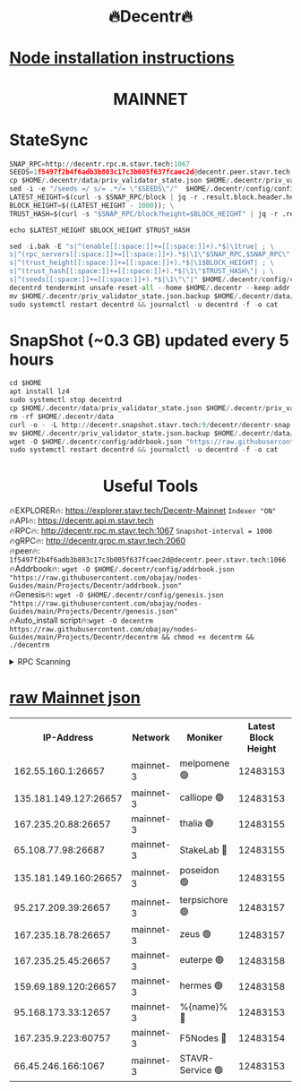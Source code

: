 <h1 align="center"> 🔥Decentr🔥</h1>

[Node installation instructions](https://github.com/obajay/nodes-Guides/tree/main/Projects/Decentr)
=
<h1 align="center"> MAINNET</h1>

# StateSync
```python
SNAP_RPC=http://decentr.rpc.m.stavr.tech:1067
SEEDS=1f5497f2b4f6adb3b803c17c3b005f637fcaec2d@decentr.peer.stavr.tech:1066
cp $HOME/.decentr/data/priv_validator_state.json $HOME/.decentr/priv_validator_state.json.backup
sed -i -e "/seeds =/ s/= .*/= \"$SEEDS\"/"  $HOME/.decentr/config/config.toml
LATEST_HEIGHT=$(curl -s $SNAP_RPC/block | jq -r .result.block.header.height); \
BLOCK_HEIGHT=$((LATEST_HEIGHT - 1000)); \
TRUST_HASH=$(curl -s "$SNAP_RPC/block?height=$BLOCK_HEIGHT" | jq -r .result.block_id.hash)

echo $LATEST_HEIGHT $BLOCK_HEIGHT $TRUST_HASH

sed -i.bak -E "s|^(enable[[:space:]]+=[[:space:]]+).*$|\1true| ; \
s|^(rpc_servers[[:space:]]+=[[:space:]]+).*$|\1\"$SNAP_RPC,$SNAP_RPC\"| ; \
s|^(trust_height[[:space:]]+=[[:space:]]+).*$|\1$BLOCK_HEIGHT| ; \
s|^(trust_hash[[:space:]]+=[[:space:]]+).*$|\1\"$TRUST_HASH\"| ; \
s|^(seeds[[:space:]]+=[[:space:]]+).*$|\1\"\"|" $HOME/.decentr/config/config.toml
decentrd tendermint unsafe-reset-all --home $HOME/.decentr --keep-addr-book
mv $HOME/.decentr/priv_validator_state.json.backup $HOME/.decentr/data/priv_validator_state.json
sudo systemctl restart decentrd && journalctl -u decentrd -f -o cat
```
# SnapShot (~0.3 GB) updated every 5 hours
```python
cd $HOME
apt install lz4
sudo systemctl stop decentrd
cp $HOME/.decentr/data/priv_validator_state.json $HOME/.decentr/priv_validator_state.json.backup
rm -rf $HOME/.decentr/data
curl -o - -L http://decentr.snapshot.stavr.tech:9/decentr/decentr-snap.tar.lz4 | lz4 -c -d - | tar -x -C $HOME/.decentr --strip-components 2
mv $HOME/.decentr/priv_validator_state.json.backup $HOME/.decentr/data/priv_validator_state.json
wget -O $HOME/.decentr/config/addrbook.json "https://raw.githubusercontent.com/obajay/nodes-Guides/main/Projects/Decentr/addrbook.json"
sudo systemctl restart decentrd && journalctl -u decentrd -f -o cat
```

 <h1 align="center"> Useful Tools</h1>

🔥EXPLORER🔥:     https://explorer.stavr.tech/Decentr-Mainnet        `Indexer "ON"` \
🔥API🔥:          https://decentr.api.m.stavr.tech \
🔥RPC🔥:          http://decentr.rpc.m.stavr.tech:1067              `Snapshot-interval = 1000` \
🔥gRPC🔥:         http://decentr.grpc.m.stavr.tech:2060 \
🔥peer🔥:         `1f5497f2b4f6adb3b803c17c3b005f637fcaec2d@decentr.peer.stavr.tech:1066` \
🔥Addrbook🔥:  `wget -O $HOME/.decentr/config/addrbook.json "https://raw.githubusercontent.com/obajay/nodes-Guides/main/Projects/Decentr/addrbook.json"` \
🔥Genesis🔥:  `wget -O $HOME/.decentr/config/genesis.json "https://raw.githubusercontent.com/obajay/nodes-Guides/main/Projects/Decentr/genesis.json"` \
🔥Auto_install script🔥:`wget -O decentrm https://raw.githubusercontent.com/obajay/nodes-Guides/main/Projects/Decentr/decentrm && chmod +x decentrm && ./decentrm`

<details>
<summary>RPC Scanning</summary>

<h2 align="center"> We scan nodes in real time every 4 hours. And we provide the final result of RPC endpoints.
We cannot influence the operation of these nodes in any way. </h2>


```python
If Voting Power is higher than 0 --> then the Node is a validator of the network and may be subject to attack and be a potential threat to the chain.
```
```python
We marked such validators with a red symbol
```

</details>

[raw Mainnet json](https://rpc-check.decentrm.stavr.tech/decentrm/rpc-decentrm-result.json)
=



<table><tr><th>IP-Address</th><th>Network</th><th>Moniker</th><th>Latest Block Height</th><th>Earliest Block Height</th><th>Catching Up</th><th>Tx Index</th><th>Voting Power</th><th>Scan Time</th></tr><tr><td>162.55.160.1:26657</td><td>mainnet-3</td><td>melpomene 🟢</td><td>12483153</td><td>1688950</td><td>False</td><td>on</td><td>0</td><td>2024-01-18T12:13:36.492825389UTC</td></tr><tr><td>135.181.149.127:26657</td><td>mainnet-3</td><td>calliope 🟢</td><td>12483153</td><td>1688950</td><td>False</td><td>on</td><td>0</td><td>2024-01-18T12:13:36.824959663UTC</td></tr><tr><td>167.235.20.88:26657</td><td>mainnet-3</td><td>thalia 🟢</td><td>12483155</td><td>1688950</td><td>False</td><td>on</td><td>0</td><td>2024-01-18T12:13:44.728788233UTC</td></tr><tr><td>65.108.77.98:26687</td><td>mainnet-3</td><td>StakeLab 🔴</td><td>12483155</td><td>1688950</td><td>False</td><td>on</td><td>5368728</td><td>2024-01-18T12:13:45.055503536UTC</td></tr><tr><td>135.181.149.160:26657</td><td>mainnet-3</td><td>poseidon 🟢</td><td>12483155</td><td>1688950</td><td>False</td><td>on</td><td>0</td><td>2024-01-18T12:13:49.717590978UTC</td></tr><tr><td>95.217.209.39:26657</td><td>mainnet-3</td><td>terpsichore 🟢</td><td>12483157</td><td>1688950</td><td>False</td><td>on</td><td>0</td><td>2024-01-18T12:13:56.323183698UTC</td></tr><tr><td>167.235.18.78:26657</td><td>mainnet-3</td><td>zeus 🟢</td><td>12483157</td><td>1688950</td><td>False</td><td>on</td><td>0</td><td>2024-01-18T12:14:00.668591865UTC</td></tr><tr><td>167.235.25.45:26657</td><td>mainnet-3</td><td>euterpe 🟢</td><td>12483158</td><td>1688950</td><td>False</td><td>on</td><td>0</td><td>2024-01-18T12:14:03.026759652UTC</td></tr><tr><td>159.69.189.120:26657</td><td>mainnet-3</td><td>hermes 🟢</td><td>12483158</td><td>1688950</td><td>False</td><td>on</td><td>0</td><td>2024-01-18T12:14:05.327134598UTC</td></tr><tr><td>95.168.173.33:12657</td><td>mainnet-3</td><td>%{name}% 🔴</td><td>12483153</td><td>8964001</td><td>False</td><td>on</td><td>4174484</td><td>2024-01-18T12:13:37.946733183UTC</td></tr><tr><td>167.235.9.223:60757</td><td>mainnet-3</td><td>F5Nodes 🔴</td><td>12483154</td><td>12380001</td><td>False</td><td>off</td><td>544</td><td>2024-01-18T12:13:40.336706975UTC</td></tr><tr><td>66.45.246.166:1067</td><td>mainnet-3</td><td>STAVR-Service 🟢</td><td>12483153</td><td>12482001</td><td>False</td><td>on</td><td>0</td><td>2024-01-18T12:13:37.421554424UTC</td></tr></table>